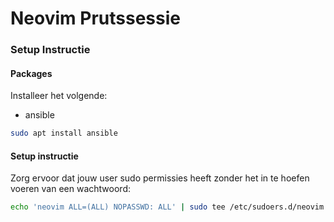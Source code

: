 # Neovim Prutssessie

### Setup Instructie

#### Packages
Installeer het volgende:
- ansible

```bash
sudo apt install ansible
```

#### Setup instructie
Zorg ervoor dat jouw user sudo permissies heeft zonder het in te hoefen voeren van een wachtwoord:
```bash
echo 'neovim ALL=(ALL) NOPASSWD: ALL' | sudo tee /etc/sudoers.d/neovim
```
